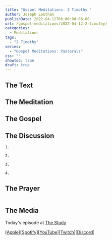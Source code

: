 ```yaml
---
title: "Gospel Meditations: 2 Timothy "
author: Joseph Louthan
publishDate: 2022-04-12T06:00:00-06:00
url: /gospel-meditations/2022-04-12-2-timothy/
categories:
  - Meditations
tags:
  - "2 Timothy"
series:
  - "Gospel Meditations: Pastorals"
css: ""
showtoc: true
draft: true
---
```


## The Text


## The Meditation


## The Gospel


## The Discussion

```text
1. 
```

```text
2. 
```

```text
3. 
```

```text
4. 
```

## The Prayer

<div style='font-variant: small-caps;'>

</div>

```text

```

## The Media

Today's episode at [The Study](http://study.theologic.us/podcast/)

\[[Apple](https://podcasts.apple.com/us/podcast/the-study/id1557102127)\]\[[Spotify](https://open.spotify.com/show/0Xs5qsNvWePyRqcmtOTPkR)\]\[[YouTube](http://youtube.theologic.us)\]\[[Twitch](http://twitch.theologic.us)\]\[[Discord](http://discord.theologic.us)\]

